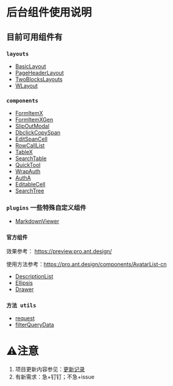 # 后台组件使用说明


## 目前可用组件有

### `layouts`
* [BasicLayout](src/layouts/BasicLayout/index.md)
* [PageHeaderLayout](src/layouts/PageHeaderLayout/index.md)
* [TwoBlocksLayouts](src/layouts/TwoBlocksLayouts/index.md)
* [WLayout](src/layouts/WLayout/index.md)

###  `components`
* [FormItemX](doc/components/FormItemX/index.md)
* [FormItemXGen](doc/components/FormItemXGen/index.md)
* [SlipOutModal](doc/components/SlipOutModal/index.md)
* [DbclickCopySpan](doc/components/DbclickCopySpan/index.md)
* [EditSpanCell](doc/components/EditSpanCell/index.md)
* [RowCallList](doc/components/RowCallList/index.md)
* [TableX](doc/components/TableX/index.md)
* [SearchTable](doc/components/SearchTable/index.md)
* [QuickTool](doc/components/QuickTool/index.md)
* [WrapAuth](doc/components/WrapAuth/index.md)
* [AuthA](doc/components/AuthA/index.md)
* [EditableCell](doc/components/EditableCell/index.md)
* [SearchTree](doc/components/SearchTree/index.md)


###  `plugins` 一些特殊自定义组件

* [MarkdownViewer](doc/plugins/markdownViewer/index.md)

### `官方组件`

效果参考： https://preview.pro.ant.design/

使用方法参考：https://pro.ant.design/components/AvatarList-cn
* [DescriptionList](src/components/DescriptionList/index.md)
* [Ellipsis](src/components/Ellipsis/index.md)
* [Drawer](src/components/Drawer/index.md)




### `方法 utils`
* [request](src/utils/request/index.md)
* [filterQueryData](src/utils/queryTool/index.md)





# ⚠️注意

1. 项目更新内容参见：[更新记录](UPDATE.md)
2. 有新需求：急+钉钉；不急+issue
